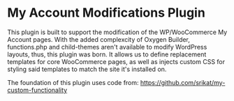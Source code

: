 # My Account Modifications Plugin #

This plugin is built to support the modification of the WP/WooCommerce My Account pages. With the added complexcity of Oxygen Builder, functions.php and child-themes aren't available to modify WordPress layouts, thus, this plugin was born. It allows us to define replacement templates for core WooCommerce pages, as well as injects custom CSS for styling said templates to match the site it's installed on.

The foundation of this plugin uses code from: https://github.com/srikat/my-custom-functionality
